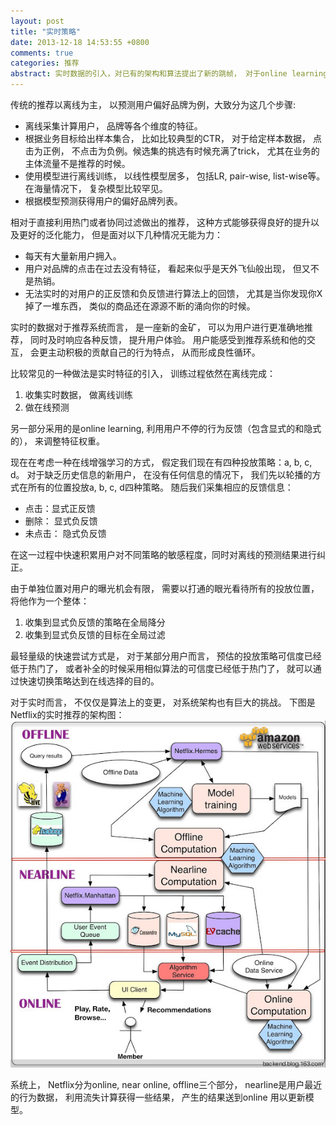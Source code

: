 ```yaml
---
layout: post
title: "实时策略"
date: 2013-12-18 14:53:55 +0800
comments: true
categories: 推荐
abstract: 实时数据的引入，对已有的架构和算法提出了新的跳帧， 对于online learning带来的红利， 我们似乎还没有准备好。 
---
```



传统的推荐以离线为主， 以预测用户偏好品牌为例，大致分为这几个步骤:

- 离线采集计算用户， 品牌等各个维度的特征。
- 根据业务目标给出样本集合， 比如比较典型的CTR， 对于给定样本数据， 点击为正例， 不点击为负例。候选集的挑选有时候充满了trick， 尤其在业务的主体流量不是推荐的时候。
- 使用模型进行离线训练， 以线性模型居多， 包括LR, pair-wise, list-wise等。在海量情况下， 复杂模型比较罕见。
- 根据模型预测获得用户的偏好品牌列表。

相对于直接利用热门或者协同过滤做出的推荐， 这种方式能够获得良好的提升以及更好的泛化能力， 但是面对以下几种情况无能为力：

* 每天有大量新用户拥入。
* 用户对品牌的点击在过去没有特征， 看起来似乎是天外飞仙般出现， 但又不是热销。 
* 无法实时的对用户的正反馈和负反馈进行算法上的回馈， 尤其是当你发现你X掉了一堆东西， 类似的商品还在源源不断的涌向你的时候。

实时的数据对于推荐系统而言， 是一座新的金矿， 可以为用户进行更准确地推荐， 同时及时响应各种反馈， 提升用户体验。 用户能感受到推荐系统和他的交互， 会更主动积极的贡献自己的行为特点， 从而形成良性循环。


比较常见的一种做法是实时特征的引入， 训练过程依然在离线完成：

1. 收集实时数据， 做离线训练
2. 做在线预测

另一部分采用的是online learning, 利用用户不停的行为反馈（包含显式的和隐式的）， 来调整特征权重。

现在在考虑一种在线增强学习的方式， 假定我们现在有四种投放策略：a, b, c, d。
对于缺乏历史信息的新用户， 在没有任何信息的情况下， 我们先以轮播的方式在所有的位置投放a, b, c, d四种策略。
随后我们采集相应的反馈信息：

* 点击：显式正反馈
* 删除： 显式负反馈
* 未点击： 隐式负反馈

在这一过程中快速积累用户对不同策略的敏感程度，同时对离线的预测结果进行纠正。

由于单独位置对用户的曝光机会有限， 需要以打通的眼光看待所有的投放位置， 将他作为一个整体：

1. 收集到显式负反馈的策略在全局降分
2. 收集到显式负反馈的目标在全局过滤

最轻量级的快速尝试方式是， 对于某部分用户而言， 预估的投放策略可信度已经低于热门了， 或者补全的时候采用相似算法的可信度已经低于热门了， 就可以通过快速切换策略达到在线选择的目的。

对于实时而言， 不仅仅是算法上的变更， 对系统架构也有巨大的挑战。
下图是Netflix的实时推荐的架构图：
![Netflix架构](/images/online系统.jpg)

系统上， Netflix分为online, near online, offline三个部分， nearline是用户最近的行为数据， 利用流失计算获得一些结果， 产生的结果送到online 用以更新模型。
